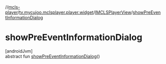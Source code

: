 //[mcls-player](../../../index.md)/[tv.mycujoo.mclsplayer.player.widget](../index.md)/[IMCLSPlayerView](index.md)/[showPreEventInformationDialog](show-pre-event-information-dialog.md)

# showPreEventInformationDialog

[androidJvm]\
abstract fun [showPreEventInformationDialog](show-pre-event-information-dialog.md)()
